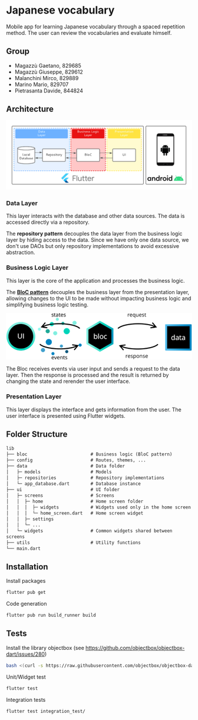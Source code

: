 # Japanese vocabulary

Mobile app for learning Japanese vocabulary through a spaced repetition method. The user can review the vocabularies and evaluate himself.

<!-- ## Badges -->
<!--
[![pipeline](https://gitlab.com/saiteki-kai/japanese-vocabulary/badges/main/pipeline.svg)]()
[![coverage](https://gitlab.com/saiteki-kai/japanese-vocabulary/badges/main/coverage.svg)]()
[![License: MIT](https://img.shields.io/badge/License-MIT-yellow.svg)](https://opensource.org/licenses/MIT)
[![Latest Release](https://gitlab.com/saiteki-kai/japanese-vocabulary/-/badges/release.svg)](https://gitlab.com/saiteki-kai/japanese-vocabulary/-/releases)
-->

## Group

- Magazzù Gaetano, 829685
- Magazzù Giuseppe, 829612
- Malanchini Mirco, 829889
- Marino Mario, 829707
- Pietrasanta Davide, 844824

## Architecture

![Architecture](./images/High-level%20Architecture.png)

### Data Layer

This layer interacts with the database and other data sources. The data is accessed directly via a repository.

The **repository pattern** decouples the data layer from the business logic layer by hiding access to the data. Since we have only one data source, we don't use DAOs but only repository implementations to avoid excessive abstraction.

### Business Logic Layer

This layer is the core of the application and processes the business logic.

The [**BloC pattern**](https://bloclibrary.dev/#/) decouples the business layer from the presentation layer, allowing changes to the UI to be made without impacting business logic and simplifying business logic testing.

[![bloc pattern](images/bloc_architecture_full.png)](https://bloclibrary.dev/#/coreconcepts)

The Bloc receives events via user input and sends a request to the data layer. Then the response is processed and the result is returned by changing the state and rerender the user interface.

### Presentation Layer

This layer displays the interface and gets information from the user. The user interface is presented using Flutter widgets.

## Folder Structure

```text
lib
├── bloc                        # Business logic (BloC pattern)
├── config                      # Routes, themes, ...
├── data                        # Data folder
│   ├─ models                   # Models
│   ├─ repositories             # Repository implementations
│   └─ app_database.dart        # Database instance
├── ui                          # UI folder
│   ├─ screens                  # Screens
│   │  ├─ home                  # Home screen folder 
│   │  │  ├─ widgets            # Widgets used only in the home screen
│   │  │  └─ home_screen.dart   # Home screen widget
│   │  ├─ settings              
│   │  └─ ...
│   └─ widgets                  # Common widgets shared between screens  
├── utils                       # Utility functions  
└── main.dart
```

## Installation

Install packages

```bash
flutter pub get
```

Code generation

```bash
flutter pub run build_runner build
```

## Tests

Install the library objectbox (see https://github.com/objectbox/objectbox-dart/issues/280)

```bash
bash <(curl -s https://raw.githubusercontent.com/objectbox/objectbox-dart/main/install.sh)
```

Unit/Widget test

```bash
flutter test
```

Integration tests

```bash
flutter test integration_test/
```

<!--
Generate the documentation

```bash
dart pub global activate dartdoc
export PATH="$PATH":"$HOME/.pub-cache/bin"

dartdoc
```
-->

<!-- ##  Usage -->

<!-- Link to the docs -->

<!-- ## License -->
